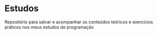 # Estudos

Repositório para salvar e acompanhar os conteúdos teóricos e exercícios práticos nos meus estudos de programação